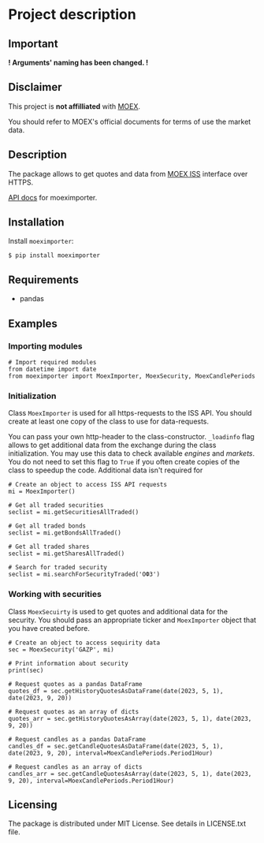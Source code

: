 # Project description

## Important
**! Arguments' naming has been changed. !**

## Disclaimer
This project is **not affilliated** with [MOEX](https://www.moex.com).

You should refer to MOEX's official documents for terms of use the market data.

## Description

The package allows to get quotes and data from [MOEX ISS](https://iss.moex.com/iss/reference/) interface over HTTPS.

[API docs](https://github.com/cdracer/moex-importer/wiki/Documentation) for moeximporter.

## Installation
Install `moeximporter`:

`$ pip install moeximporter`

## Requirements
- pandas

## Examples
### Importing modules
```
# Import required modules
from datetime import date
from moeximporter import MoexImporter, MoexSecurity, MoexCandlePeriods
```

### Initialization
Class `MoexImporter` is used for all https-requests to the ISS API. You should create at least one copy of the class to use for data-requests.

You can pass your own http-header to the class-constructor. `_loadinfo` flag allows to get additional data from the exchange during the class initialization. You may use this data to check available *engines* and *markets*. You do not need to set this flag to `True` if you often create copies of the class to speedup the code. Additional data isn't required for
```
# Create an object to access ISS API requests
mi = MoexImporter()

# Get all traded securities
seclist = mi.getSecuritiesAllTraded()

# Get all traded bonds
seclist = mi.getBondsAllTraded()

# Get all traded shares
seclist = mi.getSharesAllTraded()

# Search for traded security
seclist = mi.searchForSecurityTraded('ОФЗ')

```

### Working with securities
Class `MoexSecuirty` is used to get quotes and additional data for the security. You should pass an appropriate ticker and `MoexImporter` object that you have created before.

```
# Create an object to access sequirity data
sec = MoexSecurity('GAZP', mi)

# Print information about security
print(sec)

# Request quotes as a pandas DataFrame
quotes_df = sec.getHistoryQuotesAsDataFrame(date(2023, 5, 1), date(2023, 9, 20))

# Request quotes as an array of dicts
quotes_arr = sec.getHistoryQuotesAsArray(date(2023, 5, 1), date(2023, 9, 20))

# Request candles as a pandas DataFrame
candles_df = sec.getCandleQuotesAsDataFrame(date(2023, 5, 1), date(2023, 9, 20), interval=MoexCandlePeriods.Period1Hour)

# Request candles as an array of dicts
candles_arr = sec.getCandleQuotesAsArray(date(2023, 5, 1), date(2023, 9, 20), interval=MoexCandlePeriods.Period1Hour)

```
## Licensing

The package is distributed under MIT License. See details in LICENSE.txt file.
